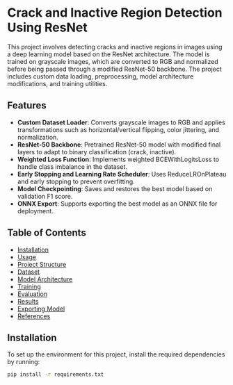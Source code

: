 # Crack and Inactive Region Detection Using ResNet

This project involves detecting cracks and inactive regions in images using a deep learning model based on the ResNet architecture. The model is trained on grayscale images, which are converted to RGB and normalized before being passed through a modified ResNet-50 backbone. The project includes custom data loading, preprocessing, model architecture modifications, and training utilities.

## Features

- **Custom Dataset Loader**: Converts grayscale images to RGB and applies transformations such as horizontal/vertical flipping, color jittering, and normalization.
- **ResNet-50 Backbone**: Pretrained ResNet-50 model with modified final layers to adapt to binary classification (crack, inactive).
- **Weighted Loss Function**: Implements weighted BCEWithLogitsLoss to handle class imbalance in the dataset.
- **Early Stopping and Learning Rate Scheduler**: Uses ReduceLROnPlateau and early stopping to prevent overfitting.
- **Model Checkpointing**: Saves and restores the best model based on validation F1 score.
- **ONNX Export**: Supports exporting the best model as an ONNX file for deployment.

## Table of Contents

- [Installation](#installation)
- [Usage](#usage)
- [Project Structure](#project-structure)
- [Dataset](#dataset)
- [Model Architecture](#model-architecture)
- [Training](#training)
- [Evaluation](#evaluation)
- [Results](#results)
- [Exporting Model](#exporting-model)
- [References](#references)

## Installation

To set up the environment for this project, install the required dependencies by running:

```bash
pip install -r requirements.txt
